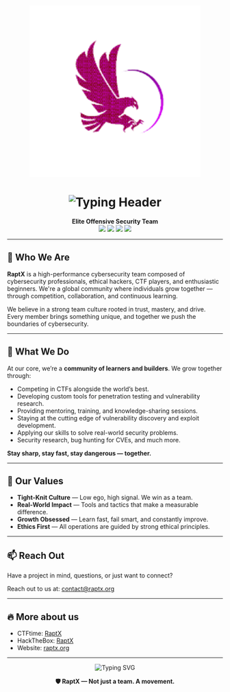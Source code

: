  <!-- 🎬 Hero Banner -->
<p align="center">
  <img src="raptx.png" alt="RaptX Banner" width="400px" />
</p>


<h1 align="center">
  <img src="https://readme-typing-svg.demolab.com?font=Fira+Code&pause=1000&color=00FFE5&center=false&width=700&lines=RaptX:+Cybersecurity+Collaboration+%26+CTF+Excellence" alt="Typing Header" />
</h1>

<p align="center">
  <strong>Elite Offensive Security Team</strong><br/>
  <img src="https://img.shields.io/badge/Founded-2023-purple?style=flat-square" />
  <img src="https://img.shields.io/badge/CTFtime-Ranked%20%2337-blue?style=flat-square" />
  <img src="https://img.shields.io/badge/HackTheBox-Top%2030-brightgreen?style=flat-square" />
  <img src="https://img.shields.io/badge/Members-Ethical%20Hackers-informational?style=flat-square" />
</p>

---

## 🧬 Who We Are

**RaptX** is a high-performance cybersecurity team composed of cybersecurity professionals, ethical hackers, CTF players, and enthusiastic beginners. We're a global community where individuals grow together — through competition, collaboration, and continuous learning.

We believe in a strong team culture rooted in trust, mastery, and drive. Every member brings something unique, and together we push the boundaries of cybersecurity.

---

## 🌟 What We Do

At our core, we’re a **community of learners and builders**. We grow together through:

- Competing in CTFs alongside the world’s best.
- Developing custom tools for penetration testing and vulnerability research.
- Providing mentoring, training, and knowledge-sharing sessions.
- Staying at the cutting edge of vulnerability discovery and exploit development.
- Applying our skills to solve real-world security problems.
- Security research, bug hunting for CVEs, and much more.

**Stay sharp, stay fast, stay dangerous — together.**

---

## 🧠 Our Values

- **Tight-Knit Culture** — Low ego, high signal. We win as a team.
- **Real-World Impact** — Tools and tactics that make a measurable difference.
- **Growth Obsessed** — Learn fast, fail smart, and constantly improve.
- **Ethics First** — All operations are guided by strong ethical principles.

---

## 📫 Reach Out

Have a project in mind, questions, or just want to connect?

Reach out to us at: [contact@raptx.org](mailto:contact@raptx.org)

---

## 🔥 More about us

- CTFtime: [RaptX](https://ctftime.org/team/357584)
- HackTheBox: [RaptX](https://app.hackthebox.com/teams/overview/6565)
- Website: [raptx.org](https://raptx.org/#)

---

<p align="center">
  <img src="https://readme-typing-svg.demolab.com?font=JetBrains+Mono&pause=1000&color=00FFC6&center=false&vCenter=false&width=700&lines=Built+on+Skill.;Forged+in+CTFs.;Driven+by+Purpose." alt="Typing SVG" />
</p>

<p align="center">
  <strong>🛡 RaptX — Not just a team. A movement.</strong>
</p>  
